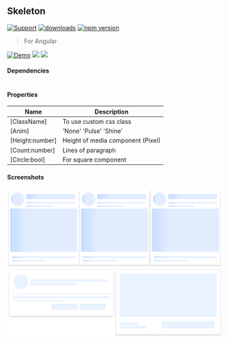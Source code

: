 ## Skeleton

[![Support](https://img.shields.io/badge/Support-white)](https://www.patreon.com/qrsln)
[![downloads](https://img.shields.io/npm/dm/@qrsln/skeleton.svg)](https://npmcharts.com/compare/@qrsln/skeleton?minimal=true)
[![npm version](https://badge.fury.io/js/%40qrsln%2Fskeleton.svg)](https://badge.fury.io/js/%40qrsln%2Fskeleton)

> For Angular

[![Demo](https://img.shields.io/badge/Demo-blue)](https://krsln.github.io/Showcase/Libraries/Skeleton)
[![](https://img.shields.io/badge/Main-projects-white)](../projects.md)
[![](https://img.shields.io/badge/usage-orange)](usage.md)

#### Dependencies

```scss
```

#### Properties

| Name            | Description                       |
|-----------------|-----------------------------------|
| [ClassName]     | To use custom css class           |
| [Anim]          | 'None' 'Pulse' 'Shine'            |
| [Height:number] | Height of media component (Pixel) |
| [Count:number]  | Lines of paragraph                |
| [Circle:bool]   | For square component              |

#### Screenshots

![](../../Images/Skeleton/Skeleton_2022-02-22.png "Skeleton")
![](../../Images/Skeleton/Skeleton_Exp_2022-02-22.png "Skeleton Themes")

